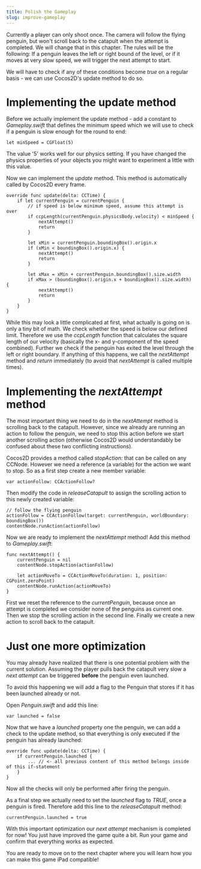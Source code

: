 ```yaml
---
title: Polish the Gameplay
slug: improve-gameplay
---
```


Currently a player can only shoot once. The camera will follow the
flying penguin, but won't scroll back to the catapult when the attempt
is completed. We will change that in this chapter. The rules will be the
following: If a penguin leaves the left or right bound of the level, or
if it moves at very slow speed, we will trigger the next attempt to
start.

We will have to check if any of these conditions become *true* on a
regular basis - we can use Cocos2D's update method to do so.

Implementing the update method
==============================

Before we actually implement the update method - add a constant to
*Gameplay.swift* that defines the minimum speed which we will use to check
if a penguin is slow enough for the round to end:

	let minSpeed = CGFloat(5)

The value '5' works well for our physics setting. If you have changed
the physics properties of your objects you might want to experiment a
little with this value.

Now we can implement the *update* method. This method is automatically
called by Cocos2D every frame.

	override func update(delta: CCTime) {
		if let currentPenguin = currentPenguin {
			// if speed is below minimum speed, assume this attempt is over
			if ccpLength(currentPenguin.physicsBody.velocity) < minSpeed {
				nextAttempt()
				return
			}
			   
			let xMin = currentPenguin.boundingBox().origin.x
			if (xMin < boundingBox().origin.x) {
				nextAttempt()
				return
			}
			   
			let xMax = xMin + currentPenguin.boundingBox().size.width
			if xMax > (boundingBox().origin.x + boundingBox().size.width) {
				nextAttempt()
				return
			}
		}
	}

While this may look a little complicated at first, what actually is
going on is only a tiny bit of math. We check whether the speed is below
our defined limit. Therefore we use the *ccpLength* function that
calculates the square length of our velocity (basically the x- and
y-component of the speed combined). Further we check if the penguin has
exited the level through the left or right boundary. If anything of this
happens, we call the *nextAttempt* method and *return* immediately (to
avoid that *nextAttempt* is called multiple times).

Implementing the *nextAttempt* method
=====================================

The most important thing we need to do in the *nextAttempt* method is
scrolling back to the catapult. However, since we already are running an
action to follow the penguin, we need to stop this action before we
start another scrolling action (otherwise Cocos2D would understandably
be confused about these two conflicting instructions).

Cocos2D provides a method called *stopAction:* that can be called on any
CCNode. However we need a reference (a variable) for the action we want
to stop. So as a first step create a new member variable:

	var actionFollow: CCActionFollow?

Then modify the code in *releaseCatapult* to assign the scrolling action
to this newly created variable:

	// follow the flying penguin
	actionFollow = CCActionFollow(target: currentPenguin, worldBoundary: boundingBox())
	contentNode.runAction(actionFollow)

Now we are ready to implement the *nextAttempt* method! Add this method
to *Gameplay.swift*:

	func nextAttempt() {
		currentPenguin = nil
		contentNode.stopAction(actionFollow)
		    
		let actionMoveTo = CCActionMoveTo(duration: 1, position: CGPoint.zeroPoint)
		contentNode.runAction(actionMoveTo)
	}

First we reset the reference to the *currentPenguin*, because once an
attempt is completed we consider none of the penguins as current one.
Then we stop the scrolling action in the second line. Finally we create
a new action to scroll back to the catapult.

Just one more optimization
==========================

You may already have realized that there is one potential problem with
the current solution. Assuming the player pulls back the catapult very
slow a *next attempt* can be triggered **before** the penguin even
launched.

To avoid this happening we will add a flag to the Penguin that stores if
it has been launched already or not.

Open *Penguin.swift* and add this line:

	var launched = false

Now that we have a *launched* property one the penguin, we
can add a check to the update method, so that everything is only
executed if the penguin has already launched:

	override func update(delta: CCTime) {
        if currentPenguin.launched {
	        ... // <- all previous content of this method belongs inside of this if-statement
        }
    }

Now all the checks will only be performed after firing the penguin.

As a final step we actually need to set the *launched* flag to *TRUE*,
once a penguin is fired. Therefore add this line to the
*releaseCatapult* method:

    currentPenguin.launched = true

With this important optimization our *next attempt* mechanism is
completed for now! You just have improved the game quite a bit. Run your
game and confirm that everything works as expected.

You are ready to move on to the next chapter where you will learn how
you can make this game iPad compatible!
